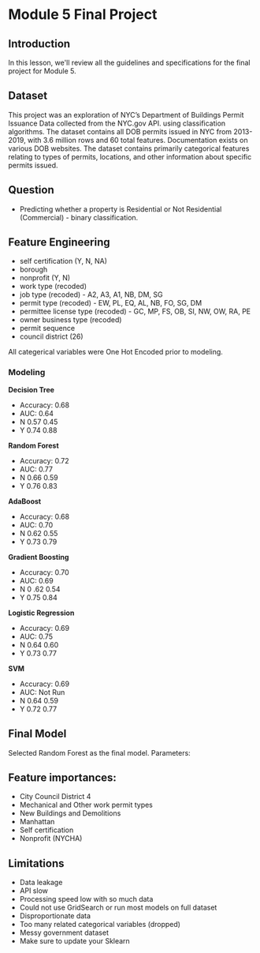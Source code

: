 
# Module 5 Final Project


## Introduction

In this lesson, we'll review all the guidelines and specifications for the final project for Module 5.

## Dataset

This project was an exploration of NYC’s Department of Buildings Permit Issuance Data collected from the NYC.gov API. using classification algorithms. The dataset contains all DOB permits issued in NYC from 2013-2019, with 3.6 million rows and 60 total features. Documentation exists on various DOB websites. The dataset contains primarily categorical features relating to types of permits, locations, and other  information about specific permits issued.

## Question

* Predicting whether a property is Residential or Not Residential (Commercial) - binary classification.

## Feature Engineering

- self certification (Y, N, NA)
- borough
- nonprofit (Y, N) 
- work type (recoded) 
- job type (recoded) - A2, A3, A1, NB, DM, SG
- permit type (recoded) - EW, PL, EQ, AL, NB, FO, SG, DM
- permittee license type (recoded) - GC, MP, FS, OB, SI, NW, OW, RA, PE
- owner business type (recoded)
- permit sequence 
- council district (26)

All categerical variables were One Hot Encoded prior to modeling.

### Modeling

**Decision Tree**	
- Accuracy: 0.68	
- AUC: 0.64	
- N	0.57	0.45	
- Y	0.74	0.88	

**Random Forest**	
- Accuracy: 0.72	
- AUC: 0.77	
- N	0.66	0.59	
- Y	0.76	0.83	

**AdaBoost**	
- Accuracy: 0.68	
- AUC: 0.70	
- N	0.62	0.55	
- Y	0.73	0.79	

**Gradient Boosting**
- Accuracy: 0.70	
- AUC: 0.69	
- N	0 .62	0.54	
- Y	0.75	0.84	

**Logistic Regression**	
- Accuracy: 0.69	
- AUC: 0.75	
- N	0.64	0.60	
- Y	0.73	0.77	

**SVM**
- Accuracy: 0.69
- AUC: 	Not Run	
- N 0.64	0.59	
- Y	0.72	0.77	

## Final Model

Selected Random Forest as the final model.
Parameters: 

## Feature importances:
- City Council District 4
- Mechanical and Other work permit types
- New Buildings and Demolitions
- Manhattan 
- Self certification
- Nonprofit (NYCHA)

## Limitations

- Data leakage
- API slow
- Processing speed low with so much data
- Could not use GridSearch or run most models on full dataset
- Disproportionate data 
- Too many related categorical variables (dropped)
- Messy government dataset 
- Make sure to update your Sklearn





